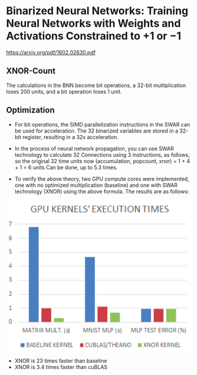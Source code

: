 # Binarized Neural Networks: Training Neural Networks with Weights and Activations Constrained to +1 or −1
https://arxiv.org/pdf/1602.02830.pdf 

## XNOR-Count
The calculations in the BNN become bit operations, a 32-bit multiplication loses 200 units, and a bit operation loses 1 unit.

## Optimization
- For bit operations, the SIMD parallelization instructions in the SWAR can be used for acceleration. The 32 binarized variables are stored in a 32-bit register, resulting in a 32x acceleration.

- In the process of neural network propagation, you can use SWAR technology to calculate 32 Connections using 3 instructions, as follows, so the original 32 time units now (accumulation, popcount, xnor) = 1 + 4 + 1 = 6 units Can be done, up to 5.3 times.

- To verify the above theory, two GPU compute cores were implemented, one with no optimized multiplication (baseline) and one with SWAR technology (XNOR) using the above formula. The results are as follows:

![](./15.png)
- XNOR is 23 times faster than baseline
- XNOR is 3.4 times faster than cuBLAS
